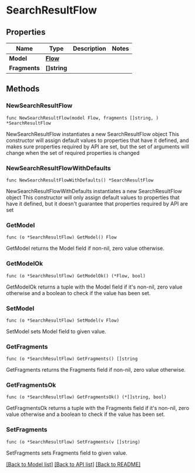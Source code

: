# SearchResultFlow

## Properties

Name | Type | Description | Notes
------------ | ------------- | ------------- | -------------
**Model** | [**Flow**](Flow.md) |  | 
**Fragments** | **[]string** |  | 

## Methods

### NewSearchResultFlow

`func NewSearchResultFlow(model Flow, fragments []string, ) *SearchResultFlow`

NewSearchResultFlow instantiates a new SearchResultFlow object
This constructor will assign default values to properties that have it defined,
and makes sure properties required by API are set, but the set of arguments
will change when the set of required properties is changed

### NewSearchResultFlowWithDefaults

`func NewSearchResultFlowWithDefaults() *SearchResultFlow`

NewSearchResultFlowWithDefaults instantiates a new SearchResultFlow object
This constructor will only assign default values to properties that have it defined,
but it doesn't guarantee that properties required by API are set

### GetModel

`func (o *SearchResultFlow) GetModel() Flow`

GetModel returns the Model field if non-nil, zero value otherwise.

### GetModelOk

`func (o *SearchResultFlow) GetModelOk() (*Flow, bool)`

GetModelOk returns a tuple with the Model field if it's non-nil, zero value otherwise
and a boolean to check if the value has been set.

### SetModel

`func (o *SearchResultFlow) SetModel(v Flow)`

SetModel sets Model field to given value.


### GetFragments

`func (o *SearchResultFlow) GetFragments() []string`

GetFragments returns the Fragments field if non-nil, zero value otherwise.

### GetFragmentsOk

`func (o *SearchResultFlow) GetFragmentsOk() (*[]string, bool)`

GetFragmentsOk returns a tuple with the Fragments field if it's non-nil, zero value otherwise
and a boolean to check if the value has been set.

### SetFragments

`func (o *SearchResultFlow) SetFragments(v []string)`

SetFragments sets Fragments field to given value.



[[Back to Model list]](../README.md#documentation-for-models) [[Back to API list]](../README.md#documentation-for-api-endpoints) [[Back to README]](../README.md)


